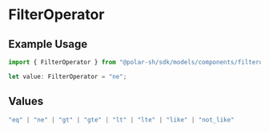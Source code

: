 # FilterOperator

## Example Usage

```typescript
import { FilterOperator } from "@polar-sh/sdk/models/components/filteroperator.js";

let value: FilterOperator = "ne";
```

## Values

```typescript
"eq" | "ne" | "gt" | "gte" | "lt" | "lte" | "like" | "not_like"
```